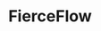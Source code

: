 ---
title: FierceFlow
crosslinks:
- curlyhair
- malehairadvice
- NoPoo
- redditgetsdrawn
- Hair
- HaircareScience
- tressless
- BeardPorn
- nopoo
- Metal
- RoleReversal
- loseit
- learntodraw
- metric_units
- dontdeadopeninside
- streetwear
- tall
- TheBluePill
- gifs
---